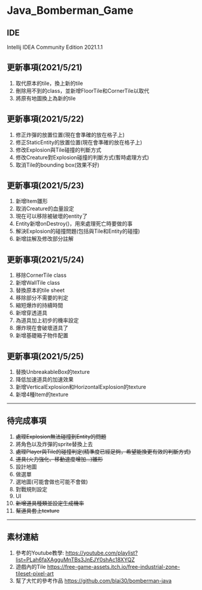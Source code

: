 # Java_Bomberman_Game

## IDE
Intellij IDEA Community Edition 2021.1.1

## 更新事項(2021/5/21)
1. 取代原本的tile，換上新的tile
2. 刪除用不到的class，並新增FloorTile和CornerTile以取代
3. 將原有地圖換上為新的tile

## 更新事項(2021/5/22)
1. 修正炸彈的放置位置(現在會準確的放在格子上)
2. 修正StaticEntity的放置位置(現在會準確的放在格子上)
3. 修改Explosion與Tile碰撞的判斷方式
4. 修改Creature對Explosion碰撞的判斷方式(暫時處理方式)
5. 取消Tile的bounding box(效果不好)

## 更新事項(2021/5/23)
1. 新增Item雛形
2. 取消Creature的血量設定
3. 現在可以移除被破壞的entity了
4. Entity新增onDestroy()，用來處理死亡時要做的事
5. 解決Explosion的碰撞問題(包括與Tile和Entity的碰撞)
6. 新增註解及修改部分註解

## 更新事項(2021/5/24)
1. 移除CornerTile class
2. 新增WallTile class
3. 替換原本的tile sheet
4. 移除部分不需要的判定
5. 縮短爆炸的持續時間
6. 新增穿透道具
7. 為道具加上初步的機率設定
8. 爆炸現在會破壞道具了
9. 新增基礎箱子物件配置

## 更新事項(2021/5/25)
1. 替換UnbreakableBox的texture
2. 降低加速道具的加速效果
3. 新增VerticalExplosion和HorizontalExplosion的texture
4. 新增4種Item的texture

---

## 待完成事項
1. ~~處理Explosion無法碰撞到Entity的問題~~
2. 將角色以及炸彈的sprite替換上去
3. ~~處理Player與Tile的碰撞判定(精準度已經足夠，希望能換更有效的判斷方式)~~
4. ~~道具(火力強化、移動速度增加...)雛形~~
5. 設計地圖
6. 做選單
7. 選地圖(可能會做也可能不會做)
8. 對戰規則設定 
9. UI
10. ~~新增道具種類並設定生成機率~~
11. ~~幫道具套上texture~~

---

## 素材連結
1. 參考的Youtube教學:
https://youtube.com/playlist?list=PLah6faXAgguMnTBs3JnEJY0shAc18XYQZ
2. 遊戲內的Tile
https://free-game-assets.itch.io/free-industrial-zone-tileset-pixel-art
3. 幫了大忙的參考作品
https://github.com/blai30/bomberman-java
